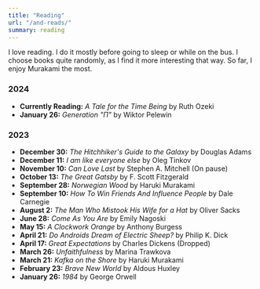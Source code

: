 ```yaml
---
title: "Reading"
url: "/and-reads/"
summary: reading
---
```

I love reading. I do it mostly before going to sleep or while on the bus. I choose books quite randomly, as I find it more interesting that way. So far, I enjoy Murakami the most.

### 2024
- **Currently Reading:** *A Tale for the Time Being* by Ruth Ozeki
- **January 26:** *Generation "П"* by Wiktor Pelewin

### 2023
- **December 30:** *The Hitchhiker's Guide to the Galaxy* by Douglas Adams
- **December 11:** *I am like everyone else* by Oleg Tinkov
- **November 10:** *Can Love Last* by Stephen A. Mitchell (On pause)
- **October 13:** *The Great Gatsby* by F. Scott Fitzgerald
- **September 28:** *Norwegian Wood* by Haruki Murakami
- **September 10:** *How To Win Friends And Influence People* by Dale Carnegie
- **August 2:** *The Man Who Mistook His Wife for a Hat* by Oliver Sacks
- **June 28:** *Come As You Are* by Emily Nagoski
- **May 15:** *A Clockwork Orange* by Anthony Burgess
- **April 21:** *Do Androids Dream of Electric Sheep?* by Philip K. Dick
- **April 17:** *Great Expectations* by Charles Dickens (Dropped)
- **March 26:** *Unfaithfulness* by Marina Trawkova
- **March 21:** *Kafka on the Shore* by Haruki Murakami
- **February 23:** *Brave New World* by Aldous Huxley
- **January 26:** *1984* by George Orwell
